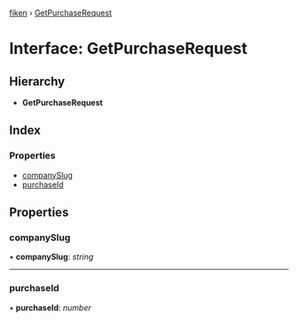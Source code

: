 [fiken](../README.md) › [GetPurchaseRequest](getpurchaserequest.md)

# Interface: GetPurchaseRequest

## Hierarchy

* **GetPurchaseRequest**

## Index

### Properties

* [companySlug](getpurchaserequest.md#companyslug)
* [purchaseId](getpurchaserequest.md#purchaseid)

## Properties

###  companySlug

• **companySlug**: *string*

___

###  purchaseId

• **purchaseId**: *number*
